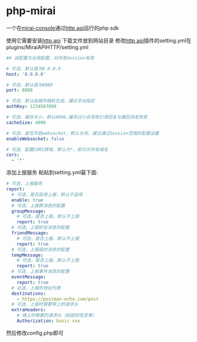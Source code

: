 # php-mirai
一个在<a href = "https://github.com/mamoe/mirai-console/">mirai-console</a>通过<a href="https://github.com/project-mirai/mirai-api-http">http api</a>运行的php sdk

使用它需要安装<a href="https://github.com/project-mirai/mirai-api-http">http api</a>
下载文件放到网站目录
修改<a href="https://github.com/project-mirai/mirai-api-http">http api</a>插件的setting.yml在plugins/MiraiAPIHTTP/setting.yml
```yaml
## 该配置为全局配置，对所有Session有效

# 可选，默认值为0.0.0.0
host: '0.0.0.0'

# 可选，默认值为8080
port: 8080          

# 可选，默认由插件随机生成，建议手动指定
authKey: 1234567890  

# 可选，缓存大小，默认4096.缓存过小会导致引用回复与撤回消息失败
cacheSize: 4096

# 可选，是否开启websocket，默认关闭，建议通过Session范围的配置设置
enableWebsocket: false

# 可选，配置CORS跨域，默认为*，即允许所有域名
cors: 
  - '*'
```
添加上报服务 粘贴到setting.yml最下面:
```yaml
# 可选，上报服务
report:
  # 可选，是否启用上报，默认不启用
  enable: true
  # 可选，上报群消息的配置
  groupMessage:
    # 可选，是否上报，默认不上报
    report: true
  # 可选，上报好友消息的配置
  friendMessage:
    # 可选，是否上报，默认不上报
    report: true
  # 可选，上报临时消息的配置
  tempMessage:
    # 可选，是否上报，默认不上报
    report: true
  # 可选，上报事件消息的配置
  eventMessage:
    report: true
  # 必选，上报的地址列表
  destinations:
    - https://postman-echo.com/post
  # 可选，上报时需要带上的请求头
  extraHeaders:
    # 填上你需要的请求头（如授权信息等）
    Authorization: basic xxx
```
然后修改config.php即可

